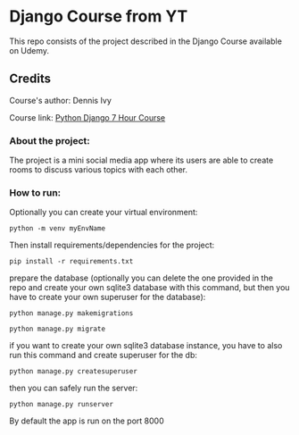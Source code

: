 # Django Course from YT

This repo consists of the project described in the Django Course available on Udemy.

## Credits

Course's author: Dennis Ivy

Course link: [Python Django 7 Hour Course](https://www.youtube.com/watch?v=PtQiiknWUcI&t=12805s)

### About the project:

The project is a mini social media app where its users are able to create rooms to discuss various topics with each other.

### How to run:

Optionally you can create your virtual environment:

```
python -m venv myEnvName
```

Then install requirements/dependencies for the project:

```
pip install -r requirements.txt
```

prepare the database (optionally you can delete the one provided in the repo and create your own sqlite3 database with this command, but then you have to create your own superuser for the database):

```
python manage.py makemigrations
```

```
python manage.py migrate
```

if you want to create your own sqlite3 database instance, you have to also run this command and create superuser for the db:

```
python manage.py createsuperuser
```

then you can safely run the server:

```
python manage.py runserver
```

By default the app is run on the port 8000
